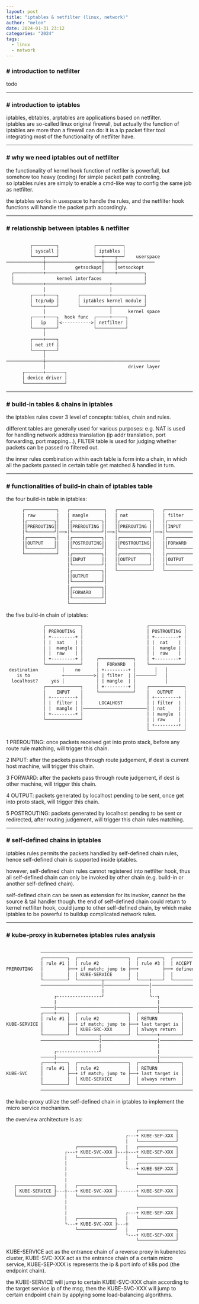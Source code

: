 ```yaml
---
layout: post
title: "iptables & netfilter (linux, network)"
author: "melon"
date: 2024-01-31 23:12
categories: "2024"
tags:
  - linux
  - network
---
```


### # introduction to netfilter
todo

<hr>

### # introduction to iptables
iptables, ebtables, arptables are applications based on netfilter.  
iptables are so-called linux original firewall, but actually the function of iptables
are more than a firewall can do: it is a ip packet filter tool integrating most
of the functionality of netfilter have.

<hr>

### # why we need iptables out of netfilter
the functionality of kernel hook function of netfiler is powerfull, but somehow too heavy
(coding) for simple packet path controling.  
so iptables rules are simply to enable a cmd-like way to config the same job as netfilter.

the iptables works in usespace to handle the rules, and the netfilter hook functions will
handle the packet path accordingly.

<hr>

### # relationship between iptables & netfilter 
```txt

         ┌─────────┐             ┌──────────┐
         │ syscall │             │ iptables │
         └────┬────┘             └──+────┬──┘    userspace
──────────────┼─────────────────────┼────┼──────────────
              │           getsockopt│    │setsockopt
  ┌───────────+─────────────────────┴────+──────────┐
  │                kernel interfaces                │
  └───────────+────────────────────────+────────────┘
              │                        │
         ┌────+────┐       ┌───────────+────────────┐
         │ tcp/udp │       │ iptables kernel module │
         └────+────┘       └───────────┬────────────┘
              │                        │      kernel space
         ┌────+────┐  hook func  ┌─────+─────┐
         │   ip    │<----------->│ netfilter │
         └────┬────┘             └───────────┘
              │
         ┌────+────┐
         │ net itf │
         └────┬────┘
              │
──────────────┼───────────────────────────────────────────
              │                               driver layer
      ┌───────+───────┐
      │ device driver │
      └───────────────┘
```

<hr>

### # build-in tables & chains in iptables
the iptables rules cover 3 level of concepts: tables, chain and rules.

different tables are generally used for various purposes:
e.g. NAT is used for handling network address translation (ip addr translation, port forwarding, port mapping\...),
FILTER table is used for judging whether packets can be passed ro filtered out.

the inner rules combination within each table is form into a chain, in which all the packets
passed in certain table get matched & handled in turn.

<hr>

### # functionalities of build-in chain of iptables table
the four build-in table in iptables:
```txt
      ┌────────────┐   ┌─────────────┐   ┌─────────────┐   ┌─────────────┐
      │ raw        │   │ mangle      │   │ nat         │   │ filter      │
      │┌──────────┐│   │┌───────────┐│   │┌───────────┐│   │┌───────────┐│
      ││PREROUTING││   ││PREROUTING ││   ││PREROUTING ││   ││INPUT      ││
      │└──────────┘│──>│└───────────┘│──>│└───────────┘│──>│└───────────┘│
      │┌──────────┐│   │┌───────────┐│   │┌───────────┐│   │┌───────────┐│
      ││OUTPUT    ││   ││POSTROUTING││   ││POSTROUTING││   ││FORWARD    ││
      │└──────────┘│   │└───────────┘│   │└───────────┘│   │└───────────┘│
      └────────────┘   │┌───────────┐│   │┌───────────┐│   │┌───────────┐│
                       ││INPUT      ││   ││OUTPUT     ││   ││OUTPUT     ││
                       │└───────────┘│   │└───────────┘│   │└───────────┘│
                       │┌───────────┐│   └─────────────┘   └─────────────┘
                       ││OUTPUT     ││
                       │└───────────┘│
                       │┌───────────┐│
                       ││FORWARD    ││
                       │└───────────┘│
                       └─────────────┘
```

the five build-in chain of iptables:
```txt
              ┌─────────────┐                        ┌─────────────┐
              │ PREROUTING  │                        │ POSTROUTING │
              │ +---------+ │                        │ +---------+ │
              │ |  nat    | │                        │ |  nat    | │
              │ |  mangle | │                        │ |  mangle | │
              │ |  raw    | │                        │ |  raw    | │
              │ +---------+ │     ┌─────────────┐    │ +---------+ │
              └─────────────┘     │   FORWARD   │    └─────────────┘
 destination         │    no      │ +---------+ │       │   │
    is to            +───────────>│ | filter  | │───────┘   │
  localhost?     yes │            │ | mangle  | │           │
              ┌─────────────┐     │ +---------+ │    ┌─────────────┐
              │    INPUT    │     └─────────────┘    │   OUTPUT    │
              │ +---------+ │                        │ +---------+ │
              │ |  filter | │      LOCALHOST         │ | filter  | │
              │ |  mangle | │────────────────────────│ | nat     | │
              │ +---------+ │                        │ | mangle  | │
              └─────────────┘                        │ | raw     | │
                                                     │ +---------+ │
                                                     └─────────────┘
```
1 PREROUTING: once packets received get into proto stack, before any route rule matching,
will trigger this chain.

2 INPUT: after the packets pass through route judgement, if dest is current host machine,
will trigger this chain.

3 FORWARD: after the packets pass through route judgement, if dest is other machine,
will trigger this chain.

4 OUTPUT: packets generated by localhost pending to be sent, once get into proto stack,
will trigger this chain.

5 POSTROUTING: packets generated by localhost pending to be sent or redirected,
after routing judgement, will trigger this chain rules matching.

<hr>

### # self-defined chains in iptables
iptables rules permits the packets handled by self-defined chain rules, hence self-defined
chain is supported inside iptables.

however, self-defined chain rules cannot registered into netfilter hook, thus all self-defined
chain can only be invoked by other chain (e.g. build-in or another self-defined chain).

self-defined chain can be seen as extension for its invoker, cannot be the source & tail handler though.
the end of self-defined chain could return to kernel netfilter hook, could jump to other self-defined
chain, by which make iptables to be powerful to buildup complicated network rules.

<hr>

### # kube-proxy in kubernetes iptables rules analysis
```txt

             ──────────────────────────────────────────────────────────────────────
             ┌─────────┐  ┌───────────────────┐  ┌─────────┐  ┌───────────────────┐
             │ rule #1 │  │ rule #2           │  │ rule #3 │  │ ACCEPT            │
PREROUTING   │         ├──+ if match; jump to ├──+         ├──+ defined by policy │
             │         │  │ KUBE-SERVICE      │  │         │  │                   │
             └─────────┘  └─────────┬─────────┘  └────+────┘  └───────────────────┘
             ───────────────────────|─────────────────│────────────────────────────
                                    |                 |
                  ┌-----------------┘                 └--┐
                  |                                      |
             ─────|──────────────────────────────────────|─────────────────────────
             ┌────+────┐  ┌───────────────────┐  ┌───────┴────────┐
             │ rule #1 │  │ rule #2           │  │ RETURN         │
KUBE-SERVICE │         ├──+ if match; jump to ├──+ last target is │
             │         │  │ KUBE-SRC-XXX      │  │ always return  │
             └─────────┘  └────────┬──────────┘  └───────+────────┘
             ──────────────────────|─────────────────────|─────────────────────────
                                   |                     |
                  ┌----------------┘                     |
             ─────|──────────────────────────────────────|─────────────────────────
             ┌────+────┐  ┌───────────────────┐  ┌───────┴────────┐
             │ rule #1 │  │ rule #2           │  │ RETURN         │
KUBE-SVC     │         ├──+ if match; jump to ├──+ last target is │
             │         │  │ KUBE-SERVICE      │  │ always return  │
             └─────────┘  └───────────────────┘  └────────────────┘
             ──────────────────────────────────────────────────────────────────────
```
the kube-proxy utilize the self-defined chain in iptables to implement the micro service mechanism.

the overview architecture is as:
```txt
                                                 ┌──────────────┐
                                             ┌---+ KUBE-SEP-XXX │
                                             |   └──────────────┘
                          ┌──────────────┐   |   ┌──────────────┐
                      ┌---+ KUBE-SVC-XXX ├---┼---+ KUBE-SEP-XXX │
                      |   └──────────────┘   |   └──────────────┘
                      |                      |   ┌──────────────┐
                      |                      └---+ KUBE-SEP-XXX │
                      |                          └──────────────┘
                      |                         
   ┌──────────────┐   |   ┌──────────────┐       ┌──────────────┐
   │ KUBE-SERVICE ├---┼---+ KUBE-SVC-XXX ├-------+ KUBE-SEP-XXX │
   └──────────────┘   |   └──────────────┘       └──────────────┘
                      |                         
                      |                          ┌──────────────┐
                      |                      ┌---+ KUBE-SEP-XXX │
                      |   ┌──────────────┐   |   └──────────────┘
                      └---+ KUBE-SVC-XXX ├---┼
                          └──────────────┘   |   ┌──────────────┐
                                             └---+ KUBE-SEP-XXX │
                                                 └──────────────┘
```
KUBE-SERVICE act as the entrance chain of a reverse proxy in kubenetes cluster,
KUBE-SVC-XXX act as the entrance chain of a certain micro service,
KUBE-SEP-XXX is represents the ip & port info of k8s pod (the endpoint chain).

the KUBE-SERVICE will jump to certain KUBE-SVC-XXX chain according to the target service ip
of the msg, then the KUBE-SVC-XXX will jump to certain endpoint chain by applying some
load-balancing algorithms.
